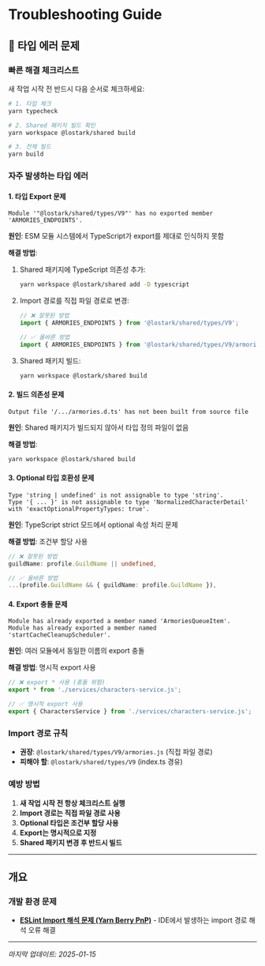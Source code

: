 # Troubleshooting Guide

<!-- @cursor-change: 2025-01-27, v1.0.1, 타입 에러 트러블슈팅 추가 -->

## 🚨 **타입 에러 문제**

### **빠른 해결 체크리스트**

새 작업 시작 전 반드시 다음 순서로 체크하세요:

```bash
# 1. 타입 체크
yarn typecheck

# 2. Shared 패키지 빌드 확인
yarn workspace @lostark/shared build

# 3. 전체 빌드
yarn build
```

### **자주 발생하는 타입 에러**

#### **1. 타입 Export 문제**
```
Module '"@lostark/shared/types/V9"' has no exported member 'ARMORIES_ENDPOINTS'.
```

**원인**: ESM 모듈 시스템에서 TypeScript가 export를 제대로 인식하지 못함

**해결 방법**:
1. Shared 패키지에 TypeScript 의존성 추가:
   ```bash
   yarn workspace @lostark/shared add -D typescript
   ```

2. Import 경로를 직접 파일 경로로 변경:
   ```typescript
   // ❌ 잘못된 방법
   import { ARMORIES_ENDPOINTS } from '@lostark/shared/types/V9';
   
   // ✅ 올바른 방법
   import { ARMORIES_ENDPOINTS } from '@lostark/shared/types/V9/armories.js';
   ```

3. Shared 패키지 빌드:
   ```bash
   yarn workspace @lostark/shared build
   ```

#### **2. 빌드 의존성 문제**
```
Output file '/.../armories.d.ts' has not been built from source file
```

**원인**: Shared 패키지가 빌드되지 않아서 타입 정의 파일이 없음

**해결 방법**:
```bash
yarn workspace @lostark/shared build
```

#### **3. Optional 타입 호환성 문제**
```
Type 'string | undefined' is not assignable to type 'string'.
Type '{ ... }' is not assignable to type 'NormalizedCharacterDetail' with 'exactOptionalPropertyTypes: true'.
```

**원인**: TypeScript strict 모드에서 optional 속성 처리 문제

**해결 방법**: 조건부 할당 사용
```typescript
// ❌ 잘못된 방법
guildName: profile.GuildName || undefined,

// ✅ 올바른 방법
...(profile.GuildName && { guildName: profile.GuildName }),
```

#### **4. Export 충돌 문제**
```
Module has already exported a member named 'ArmoriesQueueItem'.
Module has already exported a member named 'startCacheCleanupScheduler'.
```

**원인**: 여러 모듈에서 동일한 이름의 export 충돌

**해결 방법**: 명시적 export 사용
```typescript
// ❌ export * 사용 (충돌 위험)
export * from './services/characters-service.js';

// ✅ 명시적 export 사용
export { CharactersService } from './services/characters-service.js';
```

### **Import 경로 규칙**

- **권장**: `@lostark/shared/types/V9/armories.js` (직접 파일 경로)
- **피해야 할**: `@lostark/shared/types/V9` (index.ts 경유)

### **예방 방법**

1. **새 작업 시작 전 항상 체크리스트 실행**
2. **Import 경로는 직접 파일 경로 사용**
3. **Optional 타입은 조건부 할당 사용**
4. **Export는 명시적으로 지정**
5. **Shared 패키지 변경 후 반드시 빌드**

---

## 개요

### 개발 환경 문제

- [**ESLint Import 해석 문제 (Yarn Berry PnP)**](./eslint-pnp-issue.md) -
  IDE에서 발생하는 import 경로 해석 오류 해결

---

_마지막 업데이트: 2025-01-15_
